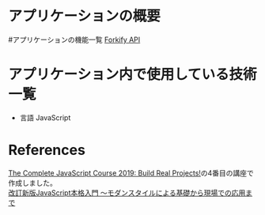 # アプリケーションの概要


#アプリケーションの機能一覧
[Forkify API](http://forkify-api.herokuapp.com/)

# アプリケーション内で使用している技術一覧
- 言語 JavaScript

# References
[The Complete JavaScript Course 2019: Build Real Projects!](https://www.udemy.com/course/the-complete-javascript-course)の4番目の講座で作成しました。<br>
[改訂新版JavaScript本格入門 ～モダンスタイルによる基礎から現場での応用まで](https://www.amazon.co.jp/dp/B01LYO6C1N/ref=cm_sw_r_tw_dp_U_x_Xn0WDbZ47QA2W)